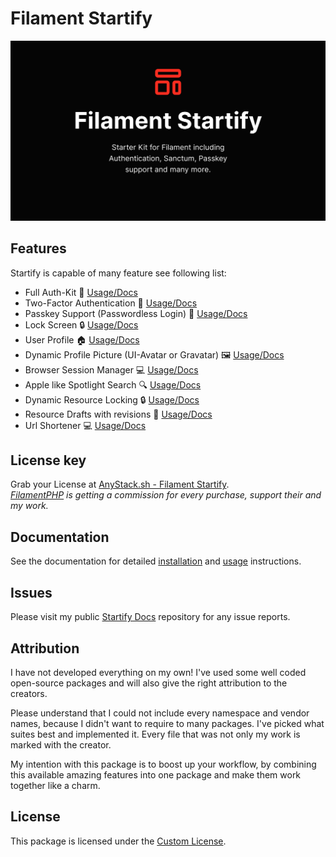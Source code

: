 # Filament Startify
![Filament Startify cover](art/startify_dark.png)

## Features
Startify is capable of many feature see following list:
- Full Auth-Kit 🔐 [Usage/Docs](features/auth-handler/routing.md)
- Two-Factor Authentication 📱 [Usage/Docs](features/two-factor/usage.md)
- Passkey Support (Passwordless Login) 🔑 [Usage/Docs](features/passkey/usage.md)
- Lock Screen 🔒 [Usage/Docs](features/lock-screen/usage.md)
- User Profile 🏠 [Usage/Docs](features/profile/profile-page.md)
- Dynamic Profile Picture (UI-Avatar or Gravatar) 🖼️ [Usage/Docs](features/profile/profile-picture.md)
- Browser Session Manager 💻 [Usage/Docs](features/browser-session/usage.md)
- Apple like Spotlight Search 🔍 [Usage/Docs](features/spotlight/usage.md)
- Dynamic Resource Locking 🔒 [Usage/Docs](features/resource-lock/usage.md)
- Resource Drafts with revisions 📄 [Usage/Docs](features/drafts/usage.md)
- Url Shortener 💻 [Usage/Docs](features/short-url/usage.md)

## License key
Grab your License at
<a id="go-to-anystack" href="#">AnyStack.sh - Filament Startify</a>.
\
*[FilamentPHP](https://filamentphp.com) is getting a commission for every purchase, 
support their and my work.*

## Documentation

See the documentation for detailed 
[installation](getting-started/index.md) and [usage](features/auth-handler/routing.md) instructions.

## Issues

Please visit my public [Startify Docs](https://github.com/develogix-packages/filament-startify-docs)
repository for any issue reports.

## Attribution
I have not developed everything on my own! I've used some well coded 
open-source packages and will also give the right attribution to the 
creators.

Please understand that I could not include every namespace and vendor names,
because I didn't want to require to many packages. I've picked what suites best 
and implemented it. Every file that was not only my work is marked with 
the creator.

My intention with this package is to boost up your workflow, by combining
this available amazing features into one package and make them work together like a charm.


## License

This package is licensed under the [Custom License](license.md).


